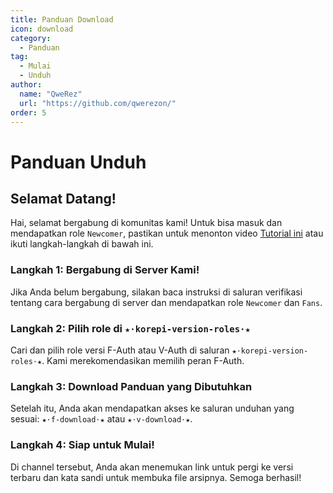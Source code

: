 ```yaml
---
title: Panduan Download
icon: download
category:
  - Panduan
tag:
  - Mulai
  - Unduh
author:
  name: "QweRez"
  url: "https://github.com/qwerezon/"
order: 5
---
```


# Panduan Unduh

## Selamat Datang!

Hai, selamat bergabung di komunitas kami! Untuk bisa masuk dan mendapatkan role `Newcomer`, pastikan untuk menonton video [Tutorial ini](https://youtu.be/4gm6JzAnq4w?si=DS00t4anVCT4O_4I) atau ikuti langkah-langkah di bawah ini.

### Langkah 1: Bergabung di Server Kami!

Jika Anda belum bergabung, silakan baca instruksi di saluran verifikasi tentang cara bergabung di server dan mendapatkan role `Newcomer` dan `Fans`.

### Langkah 2: Pilih role di `★⋅korepi-version-roles⋅★`

Cari dan pilih role versi F-Auth atau V-Auth di saluran `★⋅korepi-version-roles⋅★`. Kami merekomendasikan memilih peran F-Auth.

### Langkah 3: Download Panduan yang Dibutuhkan

Setelah itu, Anda akan mendapatkan akses ke saluran unduhan yang sesuai: `★⋅f-download⋅★` atau `★⋅v-download⋅★`.

### Langkah 4: Siap untuk Mulai!

Di channel tersebut, Anda akan menemukan link untuk pergi ke versi terbaru dan kata sandi untuk membuka file arsipnya. Semoga berhasil!
